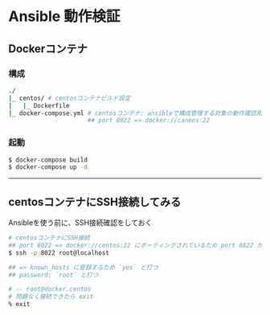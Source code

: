 # Ansible 動作検証

## Dockerコンテナ

### 構成
```bash
./
|_ centos/ # centosコンテナビルド設定
|   |_ Dockerfile
|_ docker-compose.yml # centosコンテナ: ansibleで構成管理する対象の動作確認用サーバ
                      ## port 8022 => docker://caneos:22
```

### 起動
```bash
$ docker-compose build
$ docker-compose up -d
```

***

## centosコンテナにSSH接続してみる

Ansibleを使う前に、SSH接続確認をしておく

```bash
# centosコンテナにSSH接続
## port 8022 => docker://centos:22 にポーティングされているため port 8022 から接続する
$ ssh -p 8022 root@localhost

## => known_hosts に登録するため `yes` と打つ
## password: `root` と打つ

# -- root@docker.centos
# 問題なく接続できたら exit
% exit
```
